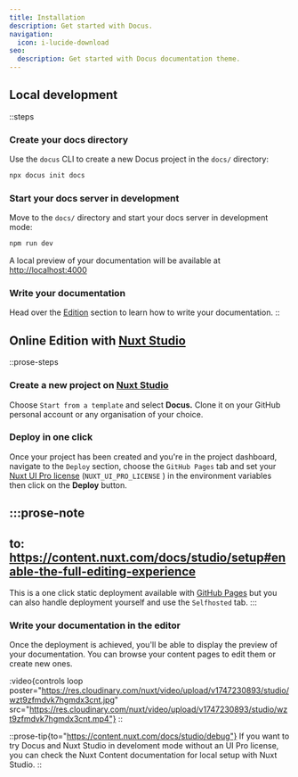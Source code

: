 ```yaml
---
title: Installation
description: Get started with Docus.
navigation:
  icon: i-lucide-download
seo:
  description: Get started with Docus documentation theme.
---
```


## Local development

::steps
### Create your docs directory

Use the `docus` CLI to create a new Docus project in the `docs/` directory:

```bash [Terminal]
npx docus init docs
```

### Start your docs server in development

Move to the `docs/` directory and start your docs server in development mode:

```bash [Terminal]
npm run dev
```

A local preview of your documentation will be available at <http://localhost:4000>

### Write your documentation

Head over the [Edition](/concepts/edition) section to learn how to write your documentation.
::

## Online Edition with [Nuxt Studio](https://content.nuxt.com/studio)

::prose-steps
### Create a new project on [Nuxt Studio](https://nuxt.studio)

Choose `Start from a template` and select **Docus.** Clone it on your GitHub personal account or any organisation of your choice.

### Deploy in one click

Once your project has been created and you're in the project dashboard, navigate to the `Deploy` section, choose the `GitHub Pages` tab and set your [Nuxt UI Pro license](https://ui.nuxt.com/pro/pricing) (`NUXT_UI_PRO_LICENSE` ) in the environment variables then click on the **Deploy** button.

  :::prose-note
  ---
  to: https://content.nuxt.com/docs/studio/setup#enable-the-full-editing-experience
  ---
  This is a one click static deployment available with [GitHub Pages](https://docs.github.com/en/pages/getting-started-with-github-pages/creating-a-github-pages-site) but you can also handle deployment yourself and use the `Selfhosted` tab.
  :::

### Write your documentation in the editor

Once the deployment is achieved, you'll be able to display the preview of your documentation. You can browse your content pages to edit them or create new ones.

:video{controls loop poster="https://res.cloudinary.com/nuxt/video/upload/v1747230893/studio/wzt9zfmdvk7hgmdx3cnt.jpg" src="https://res.cloudinary.com/nuxt/video/upload/v1747230893/studio/wzt9zfmdvk7hgmdx3cnt.mp4"}
::

::prose-tip{to="https://content.nuxt.com/docs/studio/debug"}
If you want to try Docus and Nuxt Studio in develoment mode without an UI Pro license, you can check the Nuxt Content documentation for local setup with Nuxt Studio.
::
